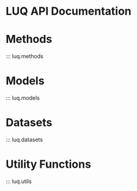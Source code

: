 # LUQ API Documentation

# Methods
::: luq.methods

# Models
::: luq.models

# Datasets
::: luq.datasets

# Utility Functions
::: luq.utils
